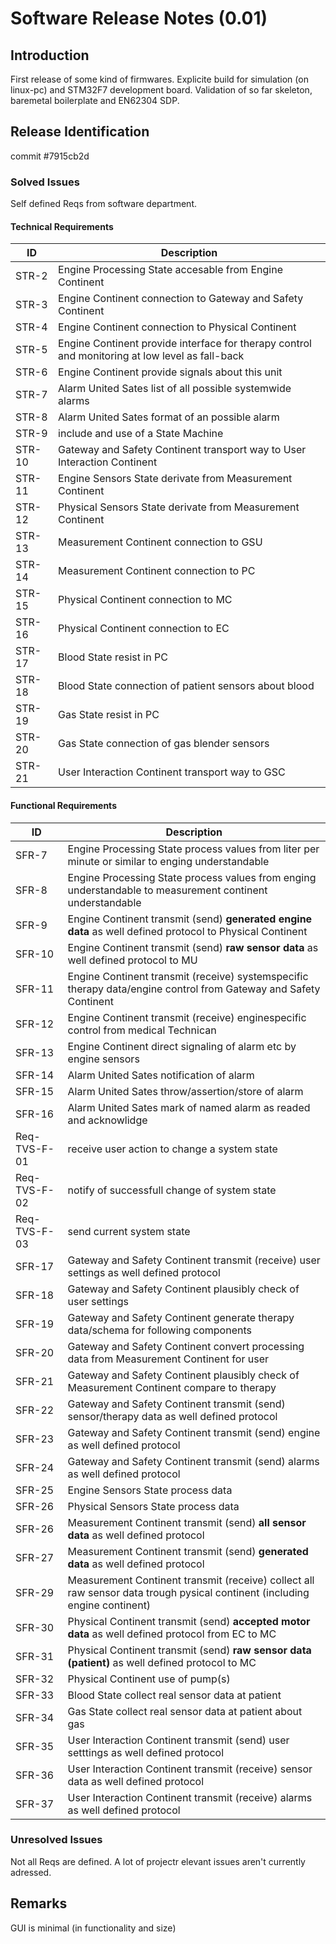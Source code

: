 # Software Release Notes (0.01)

## Introduction

First release of some kind of firmwares. Explicite build for simulation (on linux-pc) and STM32F7 development board. Validation of so far skeleton, baremetal boilerplate and EN62304 SDP.
    
## Release Identification

commit #7915cb2d 

### Solved Issues

Self defined Reqs from software department.

#### Technical Requirements
 
| ID           | Description                                                                    |
| ------------ | ------------------------------------------------------------------------------ |
| STR-2 | Engine Processing State accesable from Engine Continent                                                |
| STR-3  | Engine Continent connection to Gateway and Safety Continent                                     |
| STR-4  | Engine Continent connection to Physical Continent                                               |
| STR-5  | Engine Continent provide interface for therapy control and monitoring at low level as fall-back |
| STR-6  | Engine Continent provide signals about this unit                                                |
| STR-7 | Alarm United Sates list of all possible systemwide alarms                                         |
| STR-8 | Alarm United Sates format of an possible alarm                                                    |
| STR-9 | include and use of a State Machine                                             |
| STR-10 | Gateway and Safety Continent transport way to User Interaction Continent                                    |
| STR-11 | Engine Sensors State derivate from Measurement Continent                                            |
| STR-12 | Physical Sensors State derivate from Measurement Continent                                            |
| STR-13  | Measurement Continent connection to GSU                                                              |
| STR-14  | Measurement Continent connection to PC                                                               |
| STR-15  | Physical Continent connection to MC                                                               |
| STR-16  | Physical Continent connection to EC                                                               |
| STR-17  | Blood State resist in PC                                                                   |
| STR-18  | Blood State connection of patient sensors about blood                                      |
| STR-19  | Gas State resist in PC                                                                   |
| STR-20  | Gas State connection of gas blender sensors                                              |
| STR-21 | User Interaction Continent transport way to GSC                                                           |
 
#### Functional Requirements
 
| ID           | Description                                                                                          |
| ------------ | ---------------------------------------------------------------------------------------------------- |
| SFR-7 | Engine Processing State process values from liter per minute or similar to enging understandable                             |
| SFR-8 | Engine Processing State process values from enging understandable to measurement continent understandable                    |
| SFR-9  | Engine Continent  transmit (send) **generated engine data** as well defined protocol to Physical Continent             |
| SFR-10  | Engine Continent  transmit (send) **raw sensor data** as well defined protocol to MU                                   |
| SFR-11  | Engine Continent  transmit (receive) systemspecific therapy data/engine control from Gateway and Safety Continent      |
| SFR-12  | Engine Continent  transmit (receive) enginespecific control from medical Technican                                     |
| SFR-13  | Engine Continent  direct signaling of alarm etc by engine sensors                                                      |
| SFR-14 | Alarm United Sates notification of alarm                                                                                |
| SFR-15 | Alarm United Sates throw/assertion/store of alarm                                                                       |
| SFR-16 | Alarm United Sates mark of named alarm as readed and acknowlidge                                                        |
| Req-TVS-F-01 | receive user action to change a system state                                                         |
| Req-TVS-F-02 | notify of successfull change of system state                                                         |
| Req-TVS-F-03 | send current system state                                                                            |
| SFR-17 | Gateway and Safety Continent  transmit (receive) user settings as well defined protocol                                            |
| SFR-18 | Gateway and Safety Continent  plausibly check of user settings                                                                     |
| SFR-19 | Gateway and Safety Continent  generate therapy data/schema for following components                                                |
| SFR-20 | Gateway and Safety Continent  convert processing data from Measurement Continent for user                                          |
| SFR-21 | Gateway and Safety Continent  plausibly check of Measurement Continent compare to therapy                                          |
| SFR-22 | Gateway and Safety Continent  transmit (send) sensor/therapy data as well defined protocol                                         |
| SFR-23 | Gateway and Safety Continent  transmit (send) engine as well defined protocol                                                      |
| SFR-24 | Gateway and Safety Continent  transmit (send) alarms as well defined protocol                                                      |
| SFR-25 | Engine Sensors State process data                                                                                         |
| SFR-26 | Physical Sensors State process data                                                                                         |
| SFR-26  | Measurement Continent transmit (send) **all sensor data** as well defined protocol                                         |
| SFR-27  | Measurement Continent transmit (send) **generated data** as well defined protocol                                          |
| SFR-29  | Measurement Continent transmit (receive) collect all raw sensor data trough pysical continent (including engine continent) |
| SFR-30  | Physical Continent transmit (send) **accepted motor data** as well defined protocol from EC to MC                       |
| SFR-31  | Physical Continent transmit (send) **raw sensor data (patient)** as well defined protocol to MC                         |
| SFR-32  | Physical Continent use of pump(s)                                                                                       |
| SFR-33  | Blood State collect real sensor data at patient                                                                  |
| SFR-34  | Gas State collect real sensor data at patient about gas                                                        |
| SFR-35 | User Interaction Continent transmit (send) user setttings as well defined protocol                                              |
| SFR-36 | User Interaction Continent transmit (receive) sensor data as well defined protocol                                              |
| SFR-37 | User Interaction Continent transmit (receive) alarms as well defined protocol                                                   |

### Unresolved Issues

Not all Reqs are defined. A lot of projectr elevant issues aren't currently adressed.

## Remarks

GUI is minimal (in functionality and size)